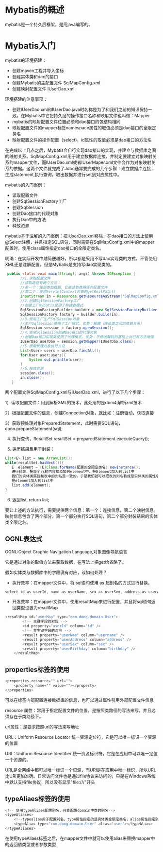 # Mybatis的概述
mybatis是一个持久层框架，是用java编写的。

# Mybatis入门
 mybatis的环境搭建：
 - 创建maven工程并导入坐标
 - 创建实体类和dao的接口
 - 创建Mybatis的主配置文件  SqlMapConfig.xml
 - 创建映射配置文件  IUserDao.xml
 
 环境搭建的注意事项：
 - 创建IUserDao.xml和IUserDao.java时名称是为了和我们之前的知识保持一致。在Mybatis中它把持久层的操作接口名称和映射文件也叫做：Mapper
 - mybatis的映射配置文件位置必须和dao接口的包结构相同
 - 映射配置文件的mapper标签namespace属性的取值必须是dao接口的全限定类名
 - 映射配置文件的操作配置（select)，id属性的取值必须是dao接口的方法名
 
 在完成以上几点之后，Mybatis会自行实现dao接口的实现，并建立与数据库之间的映射关系。SqlMapConfig.xml用于建立数据库连接，并制定要建立对象映射关系的mapper文件，而IUserDao.xml或者IUserMaper.xml文件会作为对象映射关系的依据。这两个文件就完成了Jdbc通常要完成的几个步骤：建立数据库连接，生成statement,执行查询，取出数据并进行set到对应属性中。
 
 mybatis的入门案例：
 - 读取配置文件
 - 创建SqlSessionFactory工厂
 - 创建SqlSession
 - 创建Dao接口的代理对象
 - 执行Dao中的方法
 - 释放资源
 
 mybatis基于注解的入门案例：把IUserDao.xml移除，在dao接口的方法上使用@Select注解，并且指定SQL语句，同时需要在SqlMapConfig.xml中的mapper配置时，使用class属性指定dao接口的全限定类名。
 
 明确：在实际开发中越简便越好，所以都是采用不写dao实现类的方式，不管使用XML还是注解配置，但是Mybatis是支持写dao实现类的。
 
 ```java
  public static void main(String[] args) throws IOException {
        //1.读取配置文件
        //读取路径有两个方法：
        //第一个：使用类加载器，它能读取类路径的配置文件
        //第二个：使用ServletContext对象的getRealPath()
        InputStream in = Resources.getResourceAsStream("SqlMapConfig.xml");
        //2.创建SqlSessionFactory工厂
        //创建工厂mybatis使用了构建者模式
        SqlSessionFactoryBuilder builder = new SqlSessionFactoryBuilder();
        SqlSessionFactory factory = builder.build(in);
        //3.使用工厂生产SqlSession对象
        //生产SqlSession使用了工厂模式，优势：解耦（降低类之间的依赖关系）
        SqlSession session = factory.openSession();
        //4.使用SqlSession创建Dao接口的代理对象
        //创建Dao接口实现类使用了代理模式，优势：不修改解码的基础上对已有方法增强
        IUserDao userDao = session.getMapper(IUserDao.class);
        //5.使用代理对象执行方法
        List<User> users = userDao.findAll();
        for(User user:users){
            System.out.println(user);
        }
        //6.释放资源
        session.close();
        in.close();
    }
 ```

 两个配置文件SqlMapConfig.xml与IUserDao.xml，进行了以下几个步骤：
 
 1）读取配置文件：用到解析XML的技术，此处用的是dom4j解析xml技术
 
 2）根据配置文件的信息，创建Connection对象，就比如：注册驱动，获取连接
 
 3）获取预处理对象PreparedStatement，此时需要SQL语句，conn.prepareStatement(sql);
 
 4) 执行查询，ResultSet  resultSet = preparedStatement.executeQuery();
 
 5) 遍历结果集用于封装：
 ```java
 List<E> list = new ArrayList():
 while(resultSet.hasNext()){
    E  element = (E)Class.forName(配置的全限定类名).newInstance();
    进行封装，把每个rs的内容都添加到element中，把Element加入到list中
    我们的实体类属性和表中的列名是一致的。于是我们就可以把表的列名看成是实体类的属性名称。就可以使用反射的方式来根据名称获取每个属性，并把值赋进去。
    把element加入到list中
    list.add(element);
 }
 ```
  
 6) 返回list,  return list;
 
 要让上述的方法执行，需要提供两个信息：第一个：连接信息，第二个映射信息。映射信息包含了两个部分，第一个部分执行SQL语句，第二个部分封装结果的实体类全限定名。 
 
 ## OGNL表达式
 OGNL:Object Graphic  Navigation Language,对象图像导航语言
 
 它是通过对象的取值方法来获取数据，在写法上把get给省略了。
 
 假如实体类与数据库中的字段没有对应，该如何处理？
 - 执行效率：在mapper文件中，将 sql语句使用 as 起别名的方式进行替换。
 ```java
 select id as userId, name as userName, sex as userSex, address as userAddress, birthday as userBirthday from user 
 ```
 - 开发效率：在mapper文件中，使用resultMap来进行配置，并且将sql语句返回类型设置为resultMap
```java
<resultMap id="userMap" type="com.dong.domain.User">
        <!-- 主键字段的对应 -->
        <id property="userId" column="id" />
        <!-- 非主键字段的对应 -->
        <result property="userNme" column="username" />
        <result property="userAddress" column="address" />
        <result property="userSex" column="sex" />
        <result property="userBirthday" column="birthday" />
    </resultMap>
```

## properties标签的使用
```java
<properties resource="" url="">
    <property name="" value=""></property>
</properties>
```
可以在标签内部配置连接数据库的信息，也可以通过属性引用外部配置文件信息
 
resource 属性：常用于指定配置文件的位置，是按照类路径的写法来写，并且必须存在于类路径下。
 
url属性：是要求按照url的写法来写地址
     
URL：Uniform Resource Locator 统一资源定位符，它是可以唯一标识一个资源的位置
     
URI：Uniform Resource Identifier 统一资源标识符，它是在应用中可以唯一定位一个资源的。
    
URL是全网络中都可以唯一标识一个资源，而URI是在应用中唯一标识，所以URL比URI更加准确。日常访问文件也是通过file协议来访问的，只是在Windows系统中默认支持file协议，所以没有显示"file:///"开头

## typeAliaes标签的使用
```java
<!-- 使用typeAliaes配置别名，只能配置domain中类的别名-->
<typeAliases>
    <!--typealias用于配置别名，type属性指定的是实体类全限定类名，alias属性指定别名，当指定了别名就不再区分大小写-->
    <typeAlias type="com.dong.domain.User" alias="user"></typeAlias>
</typeAliases>
```
在使用typeAliaes标签之后，在mapper文件中就可以使用alias来替换mapper中的返回值类型或者参数类型

